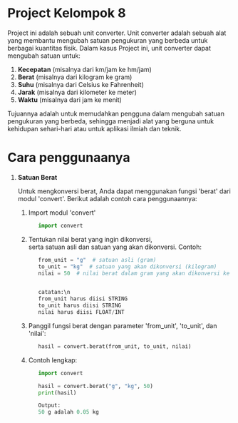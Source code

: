 # Project Kelompok 8

   Project ini adalah sebuah unit converter.
   Unit converter adalah sebuah alat yang membantu mengubah satuan pengukuran yang berbeda untuk berbagai kuantitas fisik. Dalam kasus Project ini, unit converter dapat mengubah satuan untuk:

   1. **Kecepatan** (misalnya dari km/jam ke hm/jam)
   2. **Berat** (misalnya dari kilogram ke gram)
   3. **Suhu** (misalnya dari Celsius ke Fahrenheit)
   4. **Jarak** (misalnya dari kilometer ke meter)
   5. **Waktu** (misalnya dari jam ke menit)

   Tujuannya adalah untuk memudahkan pengguna dalam mengubah satuan pengukuran yang berbeda, sehingga menjadi alat yang berguna untuk kehidupan sehari-hari atau untuk aplikasi ilmiah dan teknik.

# Cara penggunaanya

   1. **Satuan Berat**
   
       Untuk mengkonversi berat, Anda dapat menggunakan fungsi 'berat' dari modul 'convert'. Berikut adalah contoh cara penggunaannya:
       1. Import modul 'convert'

          ```python
             import convert
          ```
          
       2. Tentukan nilai berat yang ingin dikonversi,    
          serta satuan asli dan satuan yang akan dikonversi.
          Contoh:

          ```python
             from_unit = "g"  # satuan asli (gram)
             to_unit = "kg"  # satuan yang akan dikonversi (kilogram)
             nilai = 50  # nilai berat dalam gram yang akan dikonversi ke kilogram


             catatan:\n
             from_unit harus diisi STRING
             to_unit harus diisi STRING
             nilai harus diisi FLOAT/INT
          ```
          
       4. Panggil fungsi berat dengan parameter 'from_unit', 'to_unit', dan 'nilai':

          ```python
             hasil = convert.berat(from_unit, to_unit, nilai)
          ```
          
       5. Contoh lengkap:

          ```python
             import convert

             hasil = convert.berat("g", "kg", 50)
             print(hasil)

             Output:
             50 g adalah 0.05 kg
          ```

